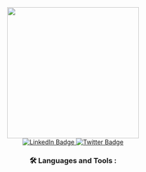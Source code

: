 <div id="header" align="center">
  <img src="https://media.giphy.com/media/xTiTnBELA6Mb1TeeOc/giphy.gif" width="300"/>

<div id="badges">
  <a href="https://www.linkedin.com/in/muhsin-furkan-aykaç-0a9ba0261">
    <img src="https://img.shields.io/badge/LinkedIn-blue?style=for-the-badge&logo=linkedin&logoColor=white" alt="LinkedIn Badge"/>
  </a>

  <a href="https://twitter.com/tweetozof">
    <img src="https://img.shields.io/badge/Twitter-blue?style=for-the-badge&logo=twitter&logoColor=white" alt="Twitter Badge"/>
  </a>
<div id="header" align="center">
<img src="https://komarev.com/ghpvc/?username=frknaykc&style=flat-square&color=blue" alt=""/>
</div>


### :hammer_and_wrench: Languages and Tools : 
